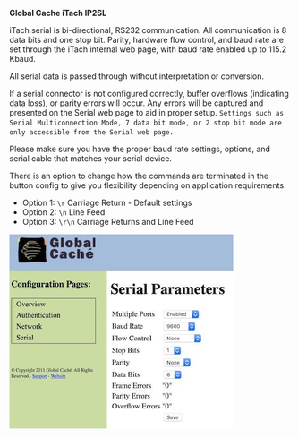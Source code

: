**Global Cache iTach IP2SL**

iTach serial is bi-directional, RS232 communication. All communication is 8 data bits and one stop bit. Parity, hardware flow control, and baud rate are set through the iTach internal web page, with baud rate enabled up to 115.2 Kbaud.

All serial data is passed through without interpretation or conversion.

If a serial connector is not configured correctly, buffer overflows (indicating data loss), or parity errors will occur. Any errors will be captured and presented on the Serial web page to aid in proper setup. `Settings such as Serial Multiconnection Mode, 7 data bit mode, or 2 stop bit mode are only accessible from the Serial web page.`

Please make sure you have the proper baud rate settings, options, and serial cable that matches your serial device.

There is an option to change how the commands are terminated in the button config to give you flexibility depending on application requirements.

  * Option 1: `\r` Carriage Return - Default settings
  * Option 2: `\n` Line Feed
  * Option 3: `\r\n` Carriage Returns and Line Feed

![Serial Parameters](images/serial.jpg?raw=true "serial parameters")
